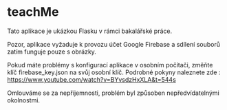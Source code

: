 # teachMe
Tato aplikace je ukázkou Flasku v rámci bakalářské práce.

Pozor, aplikace vyžaduje k provozu účet Google Firebase a sdílení souborů zatím funguje pouze s obrázky.

Pokud máte problémy s konfigurací aplikace v osobním počítači, změňte klíč firebase_key.json na svůj osobní klíč.
Podrobné pokyny naleznete zde : https://www.youtube.com/watch?v=BYvsdzHxXLA&t=544s

Omlouváme se za nepříjemnosti, problém byl způsoben nepředvídatelnými okolnostmi.
